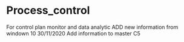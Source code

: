 # Process_control
For control plan monitor and data analytic
ADD new information from windown 10 30/11/2020
Add information to master C5